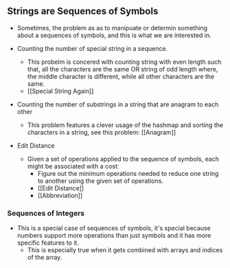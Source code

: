 ## Strings are Sequences of Symbols

* Sometimes, the problem as as to manipuate or determin something about a sequences of symbols, and this is what we are interested in. 



* Counting the number of special string in a sequence. 
	* This probelm is concered with counting string with even length such that, all the characters are the same OR string of odd length where, the middle character is different, while all other characters are the same. 
	* [[Special String Again]]

* Counting the number of substrings in a string that are anagram to each other
	* This problem features a clever usage of the hashmap and sorting the characters in a string, see this problem: [[Anagram]]

* Edit Distance
	* Given a set of operations applied to the sequence of symbols, each might be associated with a cost: 
		* Figure out the minimum operations needed to reduce one string to another using the given set of operations.
		* [[Edit Distance]]
		* [[Abbreviation]]
	
### Sequences of Integers

* This is a special case of sequences of symbols, it's special because numbers support more operations than just symbols and it has more specific features to it. 
	* This is especially true when it gets combined with arrays and indices of the array.